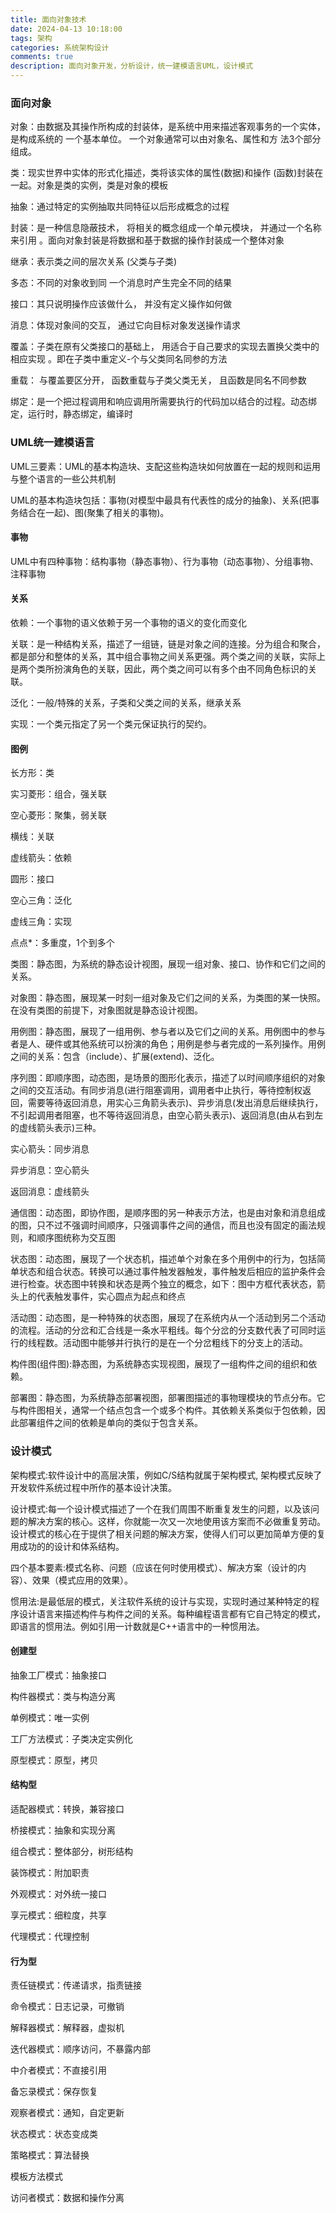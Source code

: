 ```yaml
---
title: 面向对象技术
date: 2024-04-13 10:18:00
tags: 架构
categories: 系统架构设计
comments: true
description: 面向对象开发，分析设计，统一建模语言UML，设计模式
---
```


### 面向对象

对象：由数据及其操作所构成的封装体，是系统中用来描述客观事务的一个实体，是构成系统的 一个基本单位。 一个对象通常可以由对象名、属性和方 法3个部分组成。

类：现实世界中实体的形式化描述，类将该实体的属性(数据)和操作 (函数)封装在一起。对象是类的实例，类是对象的模板

抽象：通过特定的实例抽取共同特征以后形成概念的过程

封装：是一种信息隐蔽技术， 将相关的概念组成一个单元模块， 并通过一个名称来引用 。面向对象封装是将数据和基于数据的操作封装成一个整体对象

继承：表示类之间的层次关系 (父类与子类)

多态：不同的对象收到同 一个消息时产生完全不同的结果

接口：其只说明操作应该做什么， 并没有定义操作如何做

消息：体现对象间的交互， 通过它向目标对象发送操作请求

覆盖：子类在原有父类接口的基础上， 用适合于自己要求的实现去置换父类中的相应实现 。即在子类中重定义-个与父类同名同参的方法

重载： 与覆盖要区分开， 函数重载与子类父类无关， 且函数是同名不同参数

绑定：是一个把过程调用和响应调用所需要执行的代码加以结合的过程。动态绑定，运行时，静态绑定，编译时



### UML统一建模语言

UML三要素：UML的基本构造块、支配这些构造块如何放置在一起的规则和运用与整个语言的一些公共机制

UML的基本构造块包括：事物(对模型中最具有代表性的成分的抽象)、关系(把事务结合在一起)、图(聚集了相关的事物)。

#### 事物

UML中有四种事物：结构事物（静态事物）、行为事物（动态事物）、分组事物、注释事物

#### 关系

依赖：一个事物的语义依赖于另一个事物的语义的变化而变化

关联：是一种结构关系，描述了一组链，链是对象之间的连接。分为组合和聚合，都是部分和整体的关系，其中组合事物之间关系更强。两个类之间的关联，实际上是两个类所扮演角色的关联，因此，两个类之间可以有多个由不同角色标识的关联。

泛化：一般/特殊的关系，子类和父类之间的关系，继承关系

实现：一个类元指定了另一个类元保证执行的契约。

#### 图例

长方形：类

实习菱形：组合，强关联

空心菱形：聚集，弱关联

横线：关联

虚线箭头：依赖

圆形：接口

空心三角：泛化

虚线三角：实现

点点*：多重度，1个到多个



类图：静态图，为系统的静态设计视图，展现一组对象、接口、协作和它们之间的关系。

对象图：静态图，展现某一时刻一组对象及它们之间的关系，为类图的某一快照。在没有类图的前提下，对象图就是静态设计视图。

用例图：静态图，展现了一组用例、参与者以及它们之间的关系。用例图中的参与者是人、硬件或其他系统可以扮演的角色；用例是参与者完成的一系列操作。用例之间的关系：包含（include）、扩展(extend)、泛化。

序列图：即顺序图，动态图，是场景的图形化表示，描述了以时间顺序组织的对象之间的交互活动。有同步消息(进行阻塞调用，调用者中止执行，等待控制权返回，需要等待返回消息，用实心三角箭头表示)、异步消息(发出消息后继续执行，不引起调用者阻塞，也不等待返回消息，由空心箭头表示)、返回消息(由从右到左的虚线箭头表示)三种。 

实心箭头：同步消息

异步消息：空心箭头

返回消息：虚线箭头

通信图：动态图，即协作图，是顺序图的另一种表示方法，也是由对象和消息组成的图，只不过不强调时间顺序，只强调事件之间的通信，而且也没有固定的画法规则，和顺序图统称为交互图

状态图：动态图，展现了一个状态机，描述单个对象在多个用例中的行为，包括简单状态和组合状态。转换可以通过事件触发器触发，事件触发后相应的监护条件会进行检查。状态图中转换和状态是两个独立的概念，如下：图中方框代表状态，箭头上的代表触发事件，实心圆点为起点和终点

活动图：动态图，是一种特殊的状态图，展现了在系统内从一个活动到另二个活动的流程。活动的分岔和汇合线是一条水平粗线。每个分岔的分支数代表了可同时运行的线程数。活动图中能够并行执行的是在一个分岔粗线下的分支上的活动。

构件图(组件图):静态图，为系统静态实现视图，展现了一组构件之间的组织和依赖。

部署图：静态图，为系统静态部署视图，部署图描述的事物理模块的节点分布。它与构件图相关，通常一个结点包含一个或多个构件。其依赖关系类似于包依赖，因此部署组件之间的依赖是单向的类似于包含关系。



### 设计模式

架构模式:软件设计中的高层决策，例如C/S结构就属于架构模式, 架构模式反映了开发软件系统过程中所作的基本设计决策。

设计模式:每一个设计模式描述了一个在我们周围不断重复发生的问题，以及该问题的解决方案的核心。这样，你就能一次又一次地使用该方案而不必做重复劳动。设计模式的核心在于提供了相关问题的解决方案，使得人们可以更加简单方便的复用成功的的设计和体系结构。

四个基本要素:模式名称、问题（应该在何时使用模式）、解决方案（设计的内容）、效果（模式应用的效果）。

惯用法:是最低层的模式，关注软件系统的设计与实现，实现时通过某种特定的程序设计语言来描述构件与构件之间的关系。每种编程语言都有它自己特定的模式，即语言的惯用法。例如引用一计数就是C++语言中的一种惯用法。

#### 创建型

抽象工厂模式：抽象接口

构件器模式：类与构造分离

单例模式：唯一实例

工厂方法模式：子类决定实例化

原型模式：原型，拷贝

#### 结构型

适配器模式：转换，兼容接口

桥接模式：抽象和实现分离

组合模式：整体部分，树形结构

装饰模式：附加职责

外观模式：对外统一接口

享元模式：细粒度，共享

代理模式：代理控制

#### 行为型

责任链模式：传递请求，指责链接

命令模式：日志记录，可撤销

解释器模式：解释器，虚拟机

迭代器模式：顺序访问，不暴露内部

中介者模式：不直接引用

备忘录模式：保存恢复

观察者模式：通知，自定更新

状态模式：状态变成类

策略模式：算法替换

模板方法模式

访问者模式：数据和操作分离